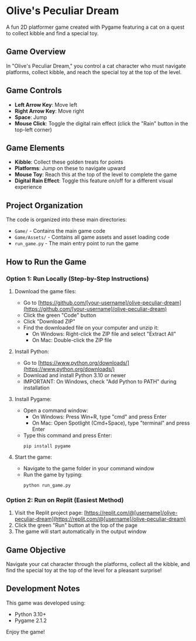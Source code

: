
# Olive's Peculiar Dream

A fun 2D platformer game created with Pygame featuring a cat on a quest to collect kibble and find a special toy.

## Game Overview

In "Olive's Peculiar Dream," you control a cat character who must navigate platforms, collect kibble, and reach the special toy at the top of the level.

## Game Controls

- **Left Arrow Key**: Move left
- **Right Arrow Key**: Move right  
- **Space**: Jump
- **Mouse Click**: Toggle the digital rain effect (click the "Rain" button in the top-left corner)

## Game Elements

- **Kibble**: Collect these golden treats for points
- **Platforms**: Jump on these to navigate upward
- **Mouse Toy**: Reach this at the top of the level to complete the game
- **Digital Rain Effect**: Toggle this feature on/off for a different visual experience

## Project Organization

The code is organized into these main directories:
- `Game/` - Contains the main game code
- `Game/Assets/` - Contains all game assets and asset loading code
- `run_game.py` - The main entry point to run the game

## How to Run the Game

### Option 1: Run Locally (Step-by-Step Instructions)

1. Download the game files:
   - Go to [https://github.com/[your-username]/olive-peculiar-dream](https://github.com/[your-username]/olive-peculiar-dream)
   - Click the green "Code" button
   - Click "Download ZIP"
   - Find the downloaded file on your computer and unzip it:
     - On Windows: Right-click the ZIP file and select "Extract All"
     - On Mac: Double-click the ZIP file

2. Install Python:
   - Go to [https://www.python.org/downloads/](https://www.python.org/downloads/)
   - Download and install Python 3.10 or newer
   - IMPORTANT: On Windows, check "Add Python to PATH" during installation

3. Install Pygame:
   - Open a command window:
     - On Windows: Press Win+R, type "cmd" and press Enter
     - On Mac: Open Spotlight (Cmd+Space), type "terminal" and press Enter
   - Type this command and press Enter:
     ```
     pip install pygame
     ```

4. Start the game:
   - Navigate to the game folder in your command window
   - Run the game by typing:
     ```
     python run_game.py
     ```

### Option 2: Run on Replit (Easiest Method)

1. Visit the Replit project page: [https://replit.com/@[username]/olive-peculiar-dream](https://replit.com/@[username]/olive-peculiar-dream)
2. Click the green "Run" button at the top of the page
3. The game will start automatically in the output window

## Game Objective

Navigate your cat character through the platforms, collect all the kibble, and find the special toy at the top of the level for a pleasant surprise!

## Development Notes

This game was developed using:
- Python 3.10+
- Pygame 2.1.2

Enjoy the game!
